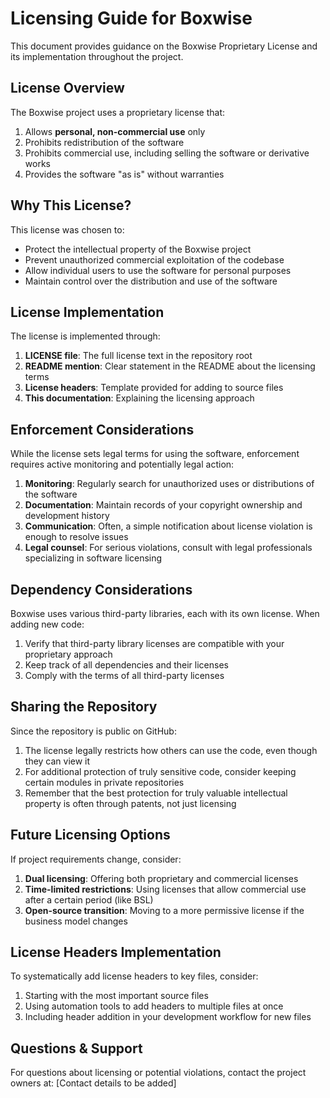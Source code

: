 # Licensing Guide for Boxwise

This document provides guidance on the Boxwise Proprietary License and its implementation throughout the project.

## License Overview

The Boxwise project uses a proprietary license that:

1. Allows **personal, non-commercial use** only
2. Prohibits redistribution of the software
3. Prohibits commercial use, including selling the software or derivative works
4. Provides the software "as is" without warranties

## Why This License?

This license was chosen to:
- Protect the intellectual property of the Boxwise project
- Prevent unauthorized commercial exploitation of the codebase
- Allow individual users to use the software for personal purposes
- Maintain control over the distribution and use of the software

## License Implementation

The license is implemented through:

1. **LICENSE file**: The full license text in the repository root
2. **README mention**: Clear statement in the README about the licensing terms
3. **License headers**: Template provided for adding to source files
4. **This documentation**: Explaining the licensing approach

## Enforcement Considerations

While the license sets legal terms for using the software, enforcement requires active monitoring and potentially legal action:

1. **Monitoring**: Regularly search for unauthorized uses or distributions of the software
2. **Documentation**: Maintain records of your copyright ownership and development history
3. **Communication**: Often, a simple notification about license violation is enough to resolve issues
4. **Legal counsel**: For serious violations, consult with legal professionals specializing in software licensing

## Dependency Considerations

Boxwise uses various third-party libraries, each with its own license. When adding new code:

1. Verify that third-party library licenses are compatible with your proprietary approach
2. Keep track of all dependencies and their licenses
3. Comply with the terms of all third-party licenses

## Sharing the Repository

Since the repository is public on GitHub:
1. The license legally restricts how others can use the code, even though they can view it
2. For additional protection of truly sensitive code, consider keeping certain modules in private repositories
3. Remember that the best protection for truly valuable intellectual property is often through patents, not just licensing

## Future Licensing Options

If project requirements change, consider:

1. **Dual licensing**: Offering both proprietary and commercial licenses
2. **Time-limited restrictions**: Using licenses that allow commercial use after a certain period (like BSL)
3. **Open-source transition**: Moving to a more permissive license if the business model changes

## License Headers Implementation

To systematically add license headers to key files, consider:

1. Starting with the most important source files
2. Using automation tools to add headers to multiple files at once
3. Including header addition in your development workflow for new files

## Questions & Support

For questions about licensing or potential violations, contact the project owners at:
[Contact details to be added]
